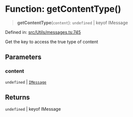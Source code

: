 # Function: getContentType()

> **getContentType**(`content`): `undefined` \| keyof IMessage

Defined in: [src/Utils/messages.ts:745](https://github.com/Fokusdotid/Baileys/blob/c2e37a764497a58082d1525ba2f083f341e3eefa/src/Utils/messages.ts#L745)

Get the key to access the true type of content

## Parameters

### content

`undefined` | [`IMessage`](../namespaces/proto/interfaces/IMessage.md)

## Returns

`undefined` \| keyof IMessage
